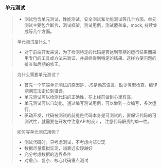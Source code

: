 ### 单元测试
>- 测试包含单元测试，性能测试，安全测试和功能测试等几个方面。单元测试主要包含断言，测试框架，测试用例，测试覆盖率，mock, 持续集成等几个方面。

>单元测试是什么？
>- 对于前端开发来说，为了检测特定的代码是否达到预期的运行结果而采用专门的工具或方法来验证，并最终得到特定的结果。这样方便问题的排查和后期的修正。

>为什么需要单元测试？
>- 首先一个前端单元测试的原因是，JS是动态语言，缺少类型检查，编译期间无法定位到错误。
>- 单元测试可以检测代码的正确性，在上线前做到心里有底。
>- 单元测试可以自动化，通过编写测试用例，可以做到一次编写，多次运行。
>- 驱动开发，代码被测试的前提是代码本身是可测试的，要保证代码的可测试性，就需要在开发中注意API的设计， 注意代码职责的单一性。

>如何写单元测试用例？
>- 测试代码时，只考虑测试，不考虑内部实现
>- 数据尽量模拟实现，越靠近实现越好
>- 充分考虑数据的边界条件
>- 对重点、复杂、核心代码重点测试
